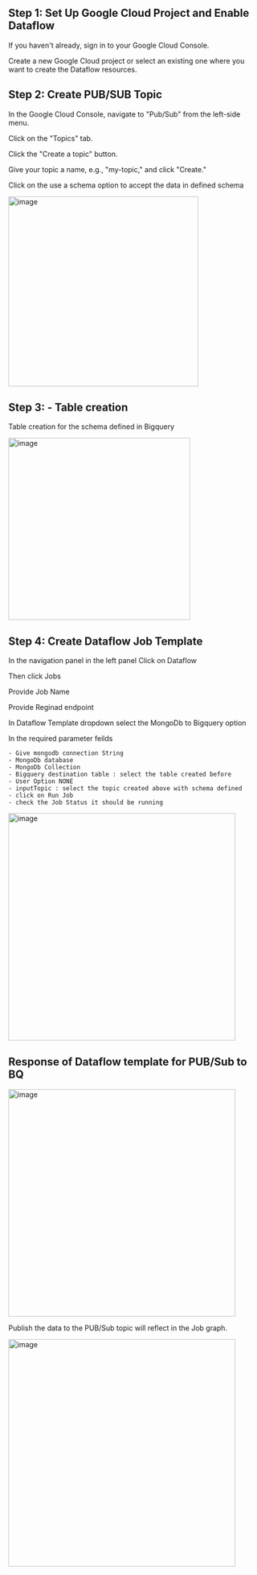 ## Step 1: Set Up Google Cloud Project and Enable Dataflow
  If you haven't already, sign in to your Google Cloud Console.
  
  Create a new Google Cloud project or select an existing one where you want to create the Dataflow resources.

## Step 2: Create PUB/SUB Topic
  In the Google Cloud Console, navigate to "Pub/Sub" from the left-side menu.
  
  Click on the "Topics" tab.

  Click the "Create a topic" button.

  Give your topic a name, e.g., "my-topic," and click "Create."

  Click on the use a schema option to accept the data in defined schema

  <img width="378" alt="image" src="https://github.com/TSowbaranika/BQGCPAtlas/assets/109083730/7e092f7d-178a-4da6-b8ff-39c82d033cc7">

## Step 3: - Table creation
  Table creation for the schema defined in Bigquery

  <img width="362" alt="image" src="https://github.com/TSowbaranika/BQGCPAtlas/assets/109083730/3abc3b11-f1a6-4fd0-8ebb-9a57c84422eb">

## Step 4: Create Dataflow Job Template
  In the navigation panel in the left panel Click on Dataflow
  
  Then click Jobs
  
  Provide Job Name
  
  Provide Reginad endpoint
  
  In Dataflow Template dropdown select the MongoDb to Bigquery option
  
  In the required parameter feilds
   
    - Give mongodb connection String
    - MongoDb database
    - MongoDb Collection
    - Bigquery destination table : select the table created before
    - User Option NONE
    - inputTopic : select the topic created above with schema defined
    - click on Run Job
    - check the Job Status it should be running

<img width="452" alt="image" src="https://github.com/TSowbaranika/BQGCPAtlas/assets/109083730/7d72bef2-f01f-4383-b02b-ee6e5b89d9f0">

## Response of Dataflow template for PUB/Sub to BQ

<img width="452" alt="image" src="https://github.com/TSowbaranika/BQGCPAtlas/assets/109083730/7864805a-d793-473d-b72c-7a3ed9d17d03">

Publish the data to the PUB/Sub topic will reflect in the Job graph.

<img width="452" alt="image" src="https://github.com/TSowbaranika/BQGCPAtlas/assets/109083730/d2a6b63e-c4a5-4996-946f-64ac90939e05">





  
    
  
